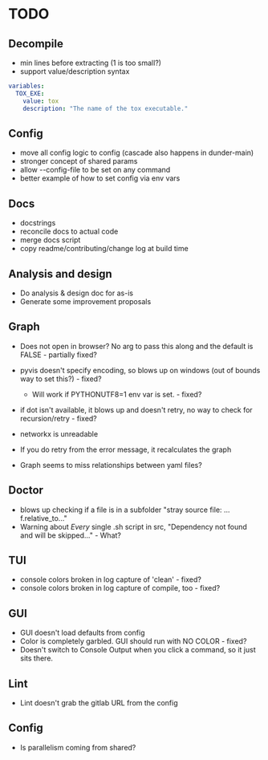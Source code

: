 # TODO

## Decompile

- min lines before extracting (1 is too small?)
- support value/description syntax

```yaml
variables:
  TOX_EXE:
    value: tox
    description: "The name of the tox executable."
```

## Config

- move all config logic to config (cascade also happens in dunder-main)
- stronger concept of shared params
- allow --config-file to be set on any command
- better example of how to set config via env vars


## Docs

- docstrings
- reconcile docs to actual code
- merge docs script
- copy readme/contributing/change log at build time

## Analysis and design

- Do analysis & design doc for as-is
- Generate some improvement proposals

## Graph

- Does not open in browser? No arg to pass this along and the default is FALSE   - partially fixed?
- pyvis doesn't specify encoding, so blows up on windows (out of bounds way to set this?) - fixed?
  - Will work if PYTHONUTF8=1  env var is set.   - fixed?
- if dot isn't available, it blows up and doesn't retry, no way to check for recursion/retry  - fixed?

- networkx is unreadable
- If you do retry from the error message, it recalculates the graph
- Graph seems to miss relationships between yaml files?

## Doctor

- blows up checking if a file is in a subfolder "stray source file: ... f.relative_to..."
- Warning about *Every* single .sh script in src, "Dependency not found and will be skipped..." - What?

## TUI

- console colors broken in log capture of 'clean' - fixed?
- console colors broken in log capture of compile, too - fixed?


## GUI

- GUI doesn't load defaults from config
- Color is completely garbled. GUI should run with NO COLOR - fixed?
- Doesn't switch to Console Output when you click a command, so it just sits there.

## Lint

- Lint doesn't grab the gitlab URL from the config


## Config

- Is parallelism coming from shared?